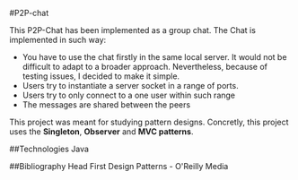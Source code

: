 #P2P-chat

This P2P-Chat has been implemented as a group chat. The Chat is implemented in such way:
 * 	You have to use the chat firstly in the same local server. It would not be difficult to adapt to a broader approach. Nevertheless, because of testing issues, I decided to make it simple.
 * 	Users try to instantiate a server socket in a range of ports.
 * 	Users try to only connect to a one user within such range
 * 	The messages are shared between the peers

This project was meant for studying pattern designs. Concretly, this project uses the **Singleton**, **Observer** and **MVC patterns**.

##Technologies
Java

##Bibliography
Head First Design Patterns - O'Reilly Media
